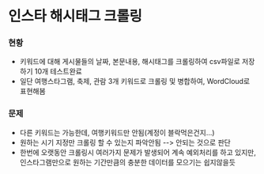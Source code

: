 # 인스타 해시태그 크롤링

### 현황

* 키워드에 대해 게시물들의 날짜, 본문내용, 해시태그를 크롤링하여 csv파일로 저장하기 10개 테스트완료
* 일단 여행스타그램, 축제, 관람 3개 키워드로 크롤링 및 병합하여, WordCloud로 표현해봄

### 문제

* 다른 키워드는 가능한데, 여행키워드만 안됨(계정이 블락먹은건지...)
* 원하는 시기 지정만 크롤링 할 수 있는지 파악안됨 --> 안되는 것으로 판단
* 한번에 오랫동안 크롤링시 여러가지 문제가 발생되어 계속 예외처리를 하고 있지만, 인스타그램만으로 원하는 기간만큼의 충분한 데이터를 모으기는 쉽지않을듯


